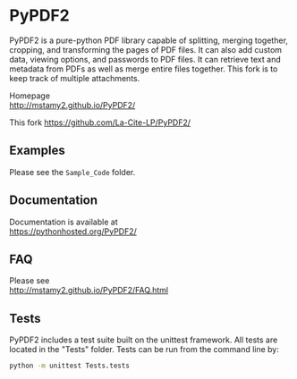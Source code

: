 # PyPDF2

PyPDF2 is a pure-python PDF library capable of
splitting, merging together, cropping, and transforming
the pages of PDF files. It can also add custom
data, viewing options, and passwords to PDF files.
It can retrieve text and metadata from PDFs as well
as merge entire files together.
This fork is to keep track of multiple attachments.

Homepage  
http://mstamy2.github.io/PyPDF2/

This fork
https://github.com/La-Cite-LP/PyPDF2/

## Examples

Please see the `Sample_Code` folder.

## Documentation

Documentation is available at  
https://pythonhosted.org/PyPDF2/


## FAQ
Please see  
http://mstamy2.github.io/PyPDF2/FAQ.html


## Tests
PyPDF2 includes a test suite built on the unittest framework. All tests are located in the "Tests" folder.
Tests can be run from the command line by:

```bash
python -m unittest Tests.tests
```
